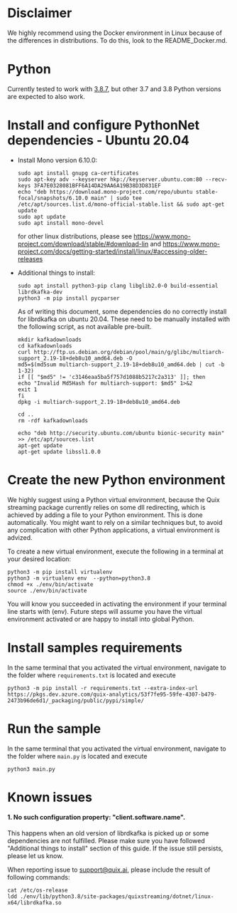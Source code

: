 
# Disclaimer
 
We highly recommend using the Docker environment in Linux because of the differences in distributions. To do this, look to the README_Docker.md.
 
# Python
Currently tested to work with [3.8.7](https://www.python.org/downloads/release/python-387/), but other 3.7 and 3.8 Python versions are expected to also work.

# Install and configure PythonNet dependencies - Ubuntu 20.04
- Install Mono version 6.10.0:
    ```
    sudo apt install gnupg ca-certificates
    sudo apt-key adv --keyserver hkp://keyserver.ubuntu.com:80 --recv-keys 3FA7E0328081BFF6A14DA29AA6A19B38D3D831EF
    echo "deb https://download.mono-project.com/repo/ubuntu stable-focal/snapshots/6.10.0 main" | sudo tee /etc/apt/sources.list.d/mono-official-stable.list && sudo apt-get update
    sudo apt update
    sudo apt install mono-devel
    ```  
    for other linux distributions, please see https://www.mono-project.com/download/stable/#download-lin and https://www.mono-project.com/docs/getting-started/install/linux/#accessing-older-releases

- Additional things to install:
    ```
    sudo apt install python3-pip clang libglib2.0-0 build-essential librdkafka-dev
    python3 -m pip install pycparser
    ```
    As of writing this document, some dependencies do no correctly install for librdkafka on ubuntu 20.04. These need to be manually installed with the following script, as not available pre-built.
    ```
    mkdir kafkadownloads
    cd kafkadownloads
    curl http://ftp.us.debian.org/debian/pool/main/g/glibc/multiarch-support_2.19-18+deb8u10_amd64.deb -O
    md5=$(md5sum multiarch-support_2.19-18+deb8u10_amd64.deb | cut -b 1-32)
    if [[ "$md5" != 'c3146eaa5ba5f757d1088b5217c2a313' ]]; then
    echo "Invalid Md5Hash for multiarch-support: $md5" 1>&2
    exit 1
    fi
    dpkg -i multiarch-support_2.19-18+deb8u10_amd64.deb

    cd ..
    rm -rdf kafkadownloads

    echo "deb http://security.ubuntu.com/ubuntu bionic-security main" >> /etc/apt/sources.list
    apt-get update
    apt-get update libssl1.0.0
    ```


# Create the new Python environment
We highly suggest using a Python virtual environment, because the Quix streaming package currently relies on some dll redirecting, which is achieved by adding a file to your Python environment. This is done automatically. You might want to rely on a similar techniques but, to avoid any complication with other Python applications, a virtual environment is advized.

To create a new virtual environment, execute the following in a terminal at your desired location:
```
python3 -m pip install virtualenv
python3 -m virtualenv env  --python=python3.8
chmod +x ./env/bin/activate
source ./env/bin/activate
```
You will know you succeeded in activating the environment if your terminal line starts with (env). Future steps will assume you have the virtual environment activated or are happy to install into global Python.

# Install samples requirements
In the same terminal that you activated the virtual environment, navigate to the folder where `requirements.txt` is located and execute
```
python3 -m pip install -r requirements.txt --extra-index-url https://pkgs.dev.azure.com/quix-analytics/53f7fe95-59fe-4307-b479-2473b96de6d1/_packaging/public/pypi/simple/
```

# Run the sample 
In the same terminal that you activated the virtual environment, navigate to the folder where `main.py` is located and execute
```
python3 main.py
```

# Known issues
#### 1. No such configuration property: "client.software.name".
This happens when an old version of librdkafka is picked up or some dependencies are not fulfilled. Please make sure you have followed "Additional things to install" section of this guide. If the issue still persists, please let us know.

When reporting issue to support@quix.ai, please include the result of following commands:
```
cat /etc/os-release
ldd ./env/lib/python3.8/site-packages/quixstreaming/dotnet/linux-x64/librdkafka.so
```

